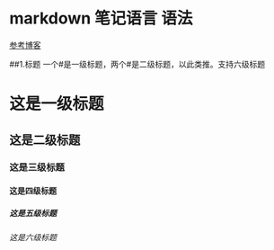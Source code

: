 # markdown 笔记语言 语法
[参考博客](https://blog.kuangstudy.com/index.php/archives/542/)

##1.标题
  一个#是一级标题，两个#是二级标题，以此类推。支持六级标题
  # 这是一级标题
  ## 这是二级标题
  ### 这是三级标题
  #### 这是四级标题
  ##### 这是五级标题
  ###### 这是六级标题
